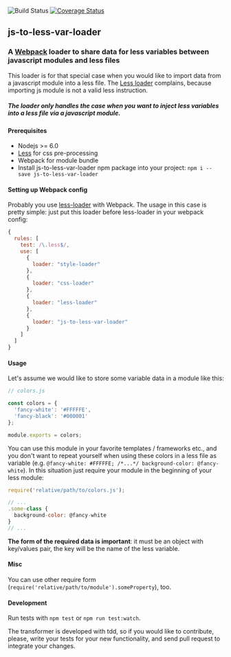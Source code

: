 ![Build Status](https://travis-ci.org/tompascall/js-to-less-var-loader.svg?branch=master) [![Coverage Status](https://coveralls.io/repos/github/tompascall/js-to-less-var-loader/badge.svg?branch=master)](https://coveralls.io/github/tompascall/js-to-less-var-loader?branch=master)

## js-to-less-var-loader

### A [Webpack]() loader to share data for less variables between javascript modules and less files

This loader is for that special case when you would like to import data from a javascript module into a less file. The [Less loader](https://github.com/webpack-contrib/less-loader) complains, because importing js module is not a valid less instruction.

##### The loader only handles the case when you want to inject less variables into a less file via a javascript module.

#### Prerequisites

- Nodejs >= 6.0
- [Less](http://lesscss.org/) for css pre-processing
- Webpack for module bundle
- Install js-to-less-var-loader npm package into your project: `npm i --save js-to-less-var-loader`

#### Setting up Webpack config

Probably you use [less-loader](https://github.com/webpack-contrib/less-loader) with Webpack. The usage in this case is pretty simple: just put this loader before less-loader in your webpack config:

```js
{
  rules: [
    test: /\.less$/,
    use: [
      {
        loader: "style-loader"
      },
      {
        loader: "css-loader"
      },
      {
        loader: "less-loader"
      },
      {
        loader: "js-to-less-var-loader"
      }
    ]
  ]
}
```

#### Usage

Let's assume we would like to store some variable data in a module like this:

```js
// colors.js

const colors = {
  'fancy-white': '#FFFFFE',
  'fancy-black': '#000001'
};

module.exports = colors;
```

You can use this module in your favorite templates / frameworks etc., and you don't want to repeat yourself when using these colors in a less file as variable (e.g. `@fancy-white: #FFFFFE; /*...*/ background-color: @fancy-white`). In this situation just require your module in the beginning of your less module:
```js
require('relative/path/to/colors.js');

// ...
.some-class {
  background-color: @fancy-white
}
// ...
```

**The form of the required data is important**: it must be an object with key/values pair, the key will be the name of the less variable.

#### Misc

You can use other require form (`require('relative/path/to/module').someProperty`), too.  

#### Development

Run tests with `npm test` or `npm run test:watch`. 

The transformer is developed with tdd, so if you would like to contribute, please, write your tests for your new functionality, and send pull request to integrate your changes.
